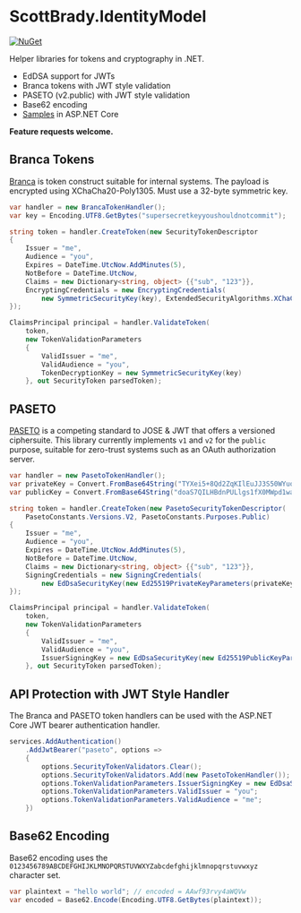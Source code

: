 # ScottBrady.IdentityModel

[![NuGet](https://img.shields.io/nuget/v/ScottBrady.IdentityModel.svg)](https://www.nuget.org/packages/ScottBrady.IdentityModel/)

Helper libraries for tokens and cryptography in .NET.

- EdDSA support for JWTs
- Branca tokens with JWT style validation
- PASETO (v2.public) with JWT style validation
- Base62 encoding
- [Samples](https://github.com/scottbrady91/IdentityModel/tree/master/samples/ScottBrady.IdentityModel.Samples.AspNetCore) in ASP.NET Core

**Feature requests welcome.**

## Branca Tokens

[Branca](https://branca.io/) is token construct suitable for internal systems. The payload is encrypted using XChaCha20-Poly1305. Must use a 32-byte symmetric key.

```csharp
var handler = new BrancaTokenHandler();
var key = Encoding.UTF8.GetBytes("supersecretkeyyoushouldnotcommit");

string token = handler.CreateToken(new SecurityTokenDescriptor
{
    Issuer = "me",
    Audience = "you",
    Expires = DateTime.UtcNow.AddMinutes(5),
    NotBefore = DateTime.UtcNow,
    Claims = new Dictionary<string, object> {{"sub", "123"}},
    EncryptingCredentials = new EncryptingCredentials(
        new SymmetricSecurityKey(key), ExtendedSecurityAlgorithms.XChaCha20Poly1305)
});

ClaimsPrincipal principal = handler.ValidateToken(
    token,
    new TokenValidationParameters
    {
        ValidIssuer = "me",
        ValidAudience = "you",
        TokenDecryptionKey = new SymmetricSecurityKey(key)
    }, out SecurityToken parsedToken);
```

## PASETO

[PASETO](https://paseto.io/) is a competing standard to JOSE & JWT that offers a versioned ciphersuite. This library currently implements `v1` and `v2` for the `public` purpose, suitable for zero-trust systems such as an OAuth authorization server.

```csharp
var handler = new PasetoTokenHandler();
var privateKey = Convert.FromBase64String("TYXei5+8Qd2ZqKIlEuJJ3S50WYuocFTrqK+3/gHVH9B2hpLtAgscF2c9QuWCzV9fQxal3XBqTXivXJPpp79vgw==");
var publicKey = Convert.FromBase64String("doaS7QILHBdnPULlgs1fX0MWpd1wak14r1yT6ae/b4M=");

string token = handler.CreateToken(new PasetoSecurityTokenDescriptor(
    PasetoConstants.Versions.V2, PasetoConstants.Purposes.Public)
{
    Issuer = "me",
    Audience = "you",
    Expires = DateTime.UtcNow.AddMinutes(5),
    NotBefore = DateTime.UtcNow,
    Claims = new Dictionary<string, object> {{"sub", "123"}},
    SigningCredentials = new SigningCredentials(
        new EdDsaSecurityKey(new Ed25519PrivateKeyParameters(privateKey, 0)), ExtendedSecurityAlgorithms.EdDsa)
});

ClaimsPrincipal principal = handler.ValidateToken(
    token,
    new TokenValidationParameters
    {
        ValidIssuer = "me",
        ValidAudience = "you",
        IssuerSigningKey = new EdDsaSecurityKey(new Ed25519PublicKeyParameters(publicKey, 0))
    }, out SecurityToken parsedToken);
```

## API Protection with JWT Style Handler

The Branca and PASETO token handlers can be used with the ASP.NET Core JWT bearer authentication handler.

```csharp
services.AddAuthentication()
    .AddJwtBearer("paseto", options =>
    {
        options.SecurityTokenValidators.Clear();
        options.SecurityTokenValidators.Add(new PasetoTokenHandler());
        options.TokenValidationParameters.IssuerSigningKey = new EdDsaSecurityKey(new Ed25519PublicKeyParameters(<your_public_key>, 0));
        options.TokenValidationParameters.ValidIssuer = "you";
        options.TokenValidationParameters.ValidAudience = "me";
    })
```

## Base62 Encoding

Base62 encoding uses the `0123456789ABCDEFGHIJKLMNOPQRSTUVWXYZabcdefghijklmnopqrstuvwxyz` character set.

```csharp
var plaintext = "hello world"; // encoded = AAwf93rvy4aWQVw
var encoded = Base62.Encode(Encoding.UTF8.GetBytes(plaintext));
```
